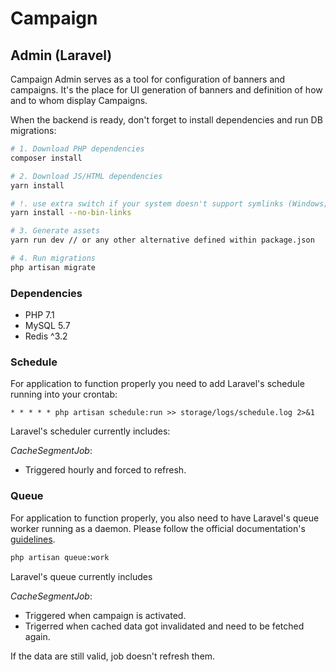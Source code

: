 # Campaign

## Admin (Laravel)

Campaign Admin serves as a tool for configuration of banners and campaigns. It's the place for UI generation of banners
and definition of how and to whom display Campaigns. 

When the backend is ready, don't forget to install dependencies and run DB migrations:

```bash
# 1. Download PHP dependencies
composer install

# 2. Download JS/HTML dependencies
yarn install

# !. use extra switch if your system doesn't support symlinks (Windows; can be enabled)
yarn install --no-bin-links

# 3. Generate assets
yarn run dev // or any other alternative defined within package.json

# 4. Run migrations
php artisan migrate
```

### Dependencies

- PHP 7.1
- MySQL 5.7
- Redis ^3.2

### Schedule

For application to function properly you need to add Laravel's schedule running into your crontab:

```
* * * * * php artisan schedule:run >> storage/logs/schedule.log 2>&1
```

Laravel's scheduler currently includes:

*CacheSegmentJob*:

- Triggered hourly and forced to refresh.

### Queue

For application to function properly, you also need to have Laravel's queue worker running as a daemon. Please follow the
official documentation's [guidelines](https://laravel.com/docs/5.4/queues#running-the-queue-worker).

```bash
php artisan queue:work
```

Laravel's queue currently includes

*CacheSegmentJob*: 

- Triggered when campaign is activated. 
- Trigerred when cached data got invalidated and need to be fetched again.

If the data are still valid, job doesn't refresh them.